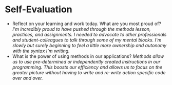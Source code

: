 # Self-Evaluation

- Reflect on your learning and work today. What are you most proud of?
*I'm incredibly proud to have pushed through the methods lesson, practices, and assignments. I needed to advocate to other professionals and student-colleagues to talk through some of my mental blocks. I'm slowly but surely beginning to feel a little more ownership and autonomy with the syntax I'm writing.*
- What is the power of using methods in our applications?
*Methods allow us to use pre-determined or independently created instructions in our programming. This boosts our efficiency and allows us to focus on the greater picture without having to write and re-write action specific code over and over.*